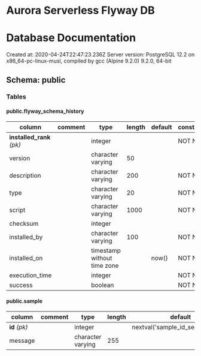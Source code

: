 # Aurora Serverless Flyway DB
# Database Documentation

Created at: 2020-04-24T22:47:23.236Z
Server version: PostgreSQL 12.2 on x86_64-pc-linux-musl, compiled by gcc (Alpine 9.2.0) 9.2.0, 64-bit
## Schema: public

### Tables

#### public.flyway_schema_history

column | comment | type | length | default | constraints | values
--- | --- | --- | --- | --- | --- | ---
**installed_rank** _(pk)_ |  | integer |  |  | NOT NULL | 
version |  | character varying | 50 |  |  | 
description |  | character varying | 200 |  | NOT NULL | 
type |  | character varying | 20 |  | NOT NULL | 
script |  | character varying | 1000 |  | NOT NULL | 
checksum |  | integer |  |  |  | 
installed_by |  | character varying | 100 |  | NOT NULL | 
installed_on |  | timestamp without time zone |  | now() | NOT NULL | 
execution_time |  | integer |  |  | NOT NULL | 
success |  | boolean |  |  | NOT NULL | 

#### public.sample

column | comment | type | length | default | constraints | values
--- | --- | --- | --- | --- | --- | ---
**id** _(pk)_ |  | integer |  | nextval('sample_id_seq'::regclass) | NOT NULL | 
message |  | character varying | 255 |  |  | 
